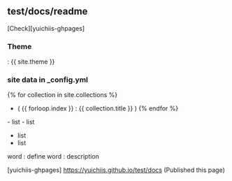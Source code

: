 ## test/docs/readme

[Check][yuichiis-ghpages]

### Theme
: {{ site.theme }}

### site data in _config.yml

{% for collection in site.collections %}
- ( {{ forloop.index }} : {{ collection.title }} )
{% endfor %}

<div>
  - list
  - list
</div>

- list
- list

word
:  define
word
:  description

[yuichiis-ghpages] <https://yuichiis.github.io/test/docs> (Published this page)
